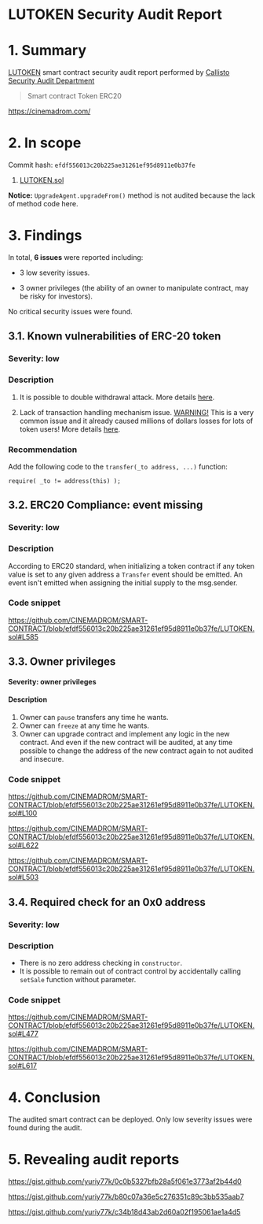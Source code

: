 # LUTOKEN Security Audit Report

# 1. Summary

[LUTOKEN](https://github.com/CINEMADROM/SMART-CONTRACT/blob/master/LUTOKEN.sol) smart contract security audit report performed by [Callisto Security Audit Department](https://github.com/EthereumCommonwealth/Auditing)

> Smart contract Token ERC20

https://cinemadrom.com/

# 2. In scope

Commit hash: `efdf556013c20b225ae31261ef95d8911e0b37fe`

1. [LUTOKEN.sol](https://github.com/CINEMADROM/SMART-CONTRACT/blob/efdf556013c20b225ae31261ef95d8911e0b37fe/LUTOKEN.sol)

**Notice:** `UpgradeAgent.upgradeFrom()` method is not audited because the lack of method code here.

# 3. Findings

In total, **6 issues** were reported including:

- 3 low severity issues.

- 3 owner privileges (the ability of an owner to manipulate contract, may be risky for investors).

No critical security issues were found.

## 3.1. Known vulnerabilities of ERC-20 token

### Severity: low

### Description

1. It is possible to double withdrawal attack. More details [here](https://docs.google.com/document/d/1YLPtQxZu1UAvO9cZ1O2RPXBbT0mooh4DYKjA_jp-RLM/edit).

2. Lack of transaction handling mechanism issue. [WARNING!](https://gist.github.com/Dexaran/ddb3e89fe64bf2e06ed15fbd5679bd20)  This is a very common issue and it already caused millions of dollars losses for lots of token users! More details [here](https://docs.google.com/document/d/1Feh5sP6oQL1-1NHi-X1dbgT3ch2WdhbXRevDN681Jv4/edit).

### Recommendation

Add the following code to the `transfer(_to address, ...)` function:

```
require( _to != address(this) );

```

## 3.2. ERC20 Compliance: event missing

### Severity: low

### Description

According to ERC20 standard, when initializing a token contract if any token value is set to any given address a `Transfer` event should be emitted.
An event isn't emitted when assigning the initial supply to the msg.sender.

### Code snippet

https://github.com/CINEMADROM/SMART-CONTRACT/blob/efdf556013c20b225ae31261ef95d8911e0b37fe/LUTOKEN.sol#L585

## 3.3. Owner privileges

#### Severity: owner privileges

#### Description

1. Owner can `pause` transfers any time he wants.
2. Owner can `freeze` at any time he wants.
3. Owner can upgrade contract and implement any logic in the new contract. And even if the new contract will be audited, at any time possible to change the address of the new contract again to not audited and insecure.

### Code snippet

https://github.com/CINEMADROM/SMART-CONTRACT/blob/efdf556013c20b225ae31261ef95d8911e0b37fe/LUTOKEN.sol#L100

https://github.com/CINEMADROM/SMART-CONTRACT/blob/efdf556013c20b225ae31261ef95d8911e0b37fe/LUTOKEN.sol#L622

https://github.com/CINEMADROM/SMART-CONTRACT/blob/efdf556013c20b225ae31261ef95d8911e0b37fe/LUTOKEN.sol#L503

## 3.4. Required check for an 0x0 address

### Severity: low

### Description

- There is no zero address checking in `constructor`.
- It is possible to remain out of contract control by accidentally calling `setSale` function without parameter.

### Code snippet

https://github.com/CINEMADROM/SMART-CONTRACT/blob/efdf556013c20b225ae31261ef95d8911e0b37fe/LUTOKEN.sol#L477

https://github.com/CINEMADROM/SMART-CONTRACT/blob/efdf556013c20b225ae31261ef95d8911e0b37fe/LUTOKEN.sol#L617

# 4. Conclusion

The audited smart contract can be deployed. Only low severity issues were found during the audit.

# 5. Revealing audit reports

https://gist.github.com/yuriy77k/0c0b5327bfb28a5f061e3773af2b44d0

https://gist.github.com/yuriy77k/b80c07a36e5c276351c89c3bb535aab7

https://gist.github.com/yuriy77k/c34b18d43ab2d60a02f195061ae1a4d5
